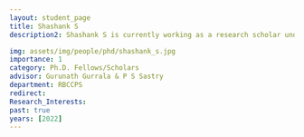 ```yaml
---
layout: student_page
title: Shashank S
description2: Shashank S is currently working as a research scholar under the guidance of Prof. Gurunath Gurrala and Prof. P S Sastry under Robert Bosch Center for Cyber-Physical Systems. The research work aims at developing a framework for Vulnerability assessment for Smart-Grid networks.

img: assets/img/people/phd/shashank_s.jpg
importance: 1
category: Ph.D. Fellows/Scholars 
advisor: Gurunath Gurrala & P S Sastry
department: RBCCPS
redirect: 
Research_Interests:
past: true
years: [2022]
---
```

